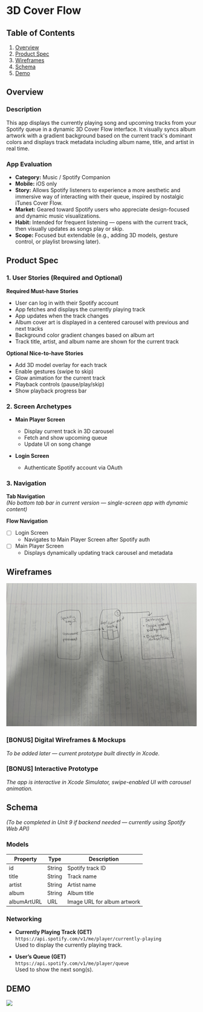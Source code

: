 # 3D Cover Flow

## Table of Contents

1. [Overview](#overview)
2. [Product Spec](#product-spec)
3. [Wireframes](#wireframes)
4. [Schema](#schema)
5. [Demo](#demo)

## Overview

### Description

This app displays the currently playing song and upcoming tracks from your Spotify queue in a dynamic 3D Cover Flow interface. It visually syncs album artwork with a gradient background based on the current track's dominant colors and displays track metadata including album name, title, and artist in real time.

### App Evaluation

- **Category:** Music / Spotify Companion
- **Mobile:** iOS only
- **Story:** Allows Spotify listeners to experience a more aesthetic and immersive way of interacting with their queue, inspired by nostalgic iTunes Cover Flow.
- **Market:** Geared toward Spotify users who appreciate design-focused and dynamic music visualizations.
- **Habit:** Intended for frequent listening — opens with the current track, then visually updates as songs play or skip.
- **Scope:** Focused but extendable (e.g., adding 3D models, gesture control, or playlist browsing later).

## Product Spec

### 1. User Stories (Required and Optional)

**Required Must-have Stories**

- User can log in with their Spotify account
- App fetches and displays the currently playing track
- App updates when the track changes
- Album cover art is displayed in a centered carousel with previous and next tracks
- Background color gradient changes based on album art
- Track title, artist, and album name are shown for the current track

**Optional Nice-to-have Stories**

- Add 3D model overlay for each track
- Enable gestures (swipe to skip)
- Glow animation for the current track
- Playback controls (pause/play/skip)
- Show playback progress bar

### 2. Screen Archetypes

- **Main Player Screen**
  * Display current track in 3D carousel
  * Fetch and show upcoming queue
  * Update UI on song change

- **Login Screen**
  * Authenticate Spotify account via OAuth

### 3. Navigation

**Tab Navigation**  
*(No bottom tab bar in current version — single-screen app with dynamic content)*

**Flow Navigation**

- [ ] Login Screen
  * Navigates to Main Player Screen after Spotify auth
- [ ] Main Player Screen
  * Displays dynamically updating track carousel and metadata

## Wireframes

![Wireframe](wireframe.jpeg)

### [BONUS] Digital Wireframes & Mockups
*To be added later — current prototype built directly in Xcode.*

### [BONUS] Interactive Prototype
*The app is interactive in Xcode Simulator, swipe-enabled UI with carousel animation.*

## Schema 

*(To be completed in Unit 9 if backend needed — currently using Spotify Web API)*

### Models

| Property       | Type     | Description                        |
|----------------|----------|------------------------------------|
| id             | String   | Spotify track ID                   |
| title          | String   | Track name                         |
| artist         | String   | Artist name                        |
| album          | String   | Album title                        |
| albumArtURL    | URL      | Image URL for album artwork        |

### Networking

- **Currently Playing Track (GET)**  
  `https://api.spotify.com/v1/me/player/currently-playing`  
  Used to display the currently playing track.

- **User’s Queue (GET)**  
  `https://api.spotify.com/v1/me/player/queue`  
  Used to show the next song(s).

## DEMO

<div>
    <a href="https://www.loom.com/share/25785a9613894c32a0fb3e6439e41990">
    </a>
    <a href="https://www.loom.com/share/25785a9613894c32a0fb3e6439e41990">
      <img style="max-width:300px;" src="https://cdn.loom.com/sessions/thumbnails/25785a9613894c32a0fb3e6439e41990-3808c30f5f7ac258-full-play.gif">
    </a>
  </div>

